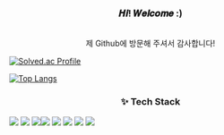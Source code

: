 <h3 align = "center"> 𝑯𝒊! 𝑾𝒆𝒍𝒄𝒐𝒎𝒆 :) </h3>

<br>
<div align = "center">
  제 Github에 방문해 주셔서 감사합니다!<br>
</div>


[![Solved.ac Profile](http://mazassumnida.wtf/api/v2/generate_badge?boj=sm021118)](https://solved.ac/sm021118/)

[![Top Langs](https://github-readme-stats.vercel.app/api/top-langs/?username=sm1118sm)](https://github.com/sm1118sm/github-readme-stats) 

<h3 align = "center">✨ Tech Stack</h3> <img src="https://img.shields.io/badge/JavaScript-F7DF1E?style=flat-square&logo=javascript&logoColor=black"> <img src="https://img.shields.io/badge/HTML5-E34F26?style=flat-square&logo=html5&logoColor=white"> <img src="https://img.shields.io/badge/CSS-1572B6?style=flat-square&logo=css3&logoColor=white"><img src="https://img.shields.io/badge/Github-181717?style=flat-square&logo=github&logoColor=white"> <img src="https://img.shields.io/badge/Linux-FCC624?style=flat-square&logo=linux&logoColor=black"> <img src="https://img.shields.io/badge/c++-00599C?style=flat-square&logo=c%2B%2B&logoColor=white"/> <img src="https://img.shields.io/badge/python-3776AB?style=flat-square&logo=python&logoColor=white"/> <img src="https://img.shields.io/badge/c-A8B9CC?style=flat-square&logo=c&logoColor=white"/>

